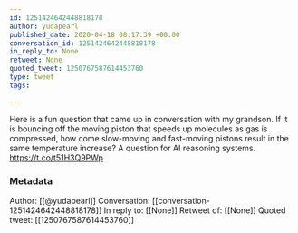 ```yaml
---
id: 1251424642448818178
author: yudapearl
published_date: 2020-04-18 08:17:39 +00:00
conversation_id: 1251424642448818178
in_reply_to: None
retweet: None
quoted_tweet: 1250767587614453760
type: tweet
tags:

---
```


Here is a fun question that came up in conversation with my grandson. If it is bouncing off the moving piston that speeds up molecules as gas is compressed, how come slow-moving and fast-moving pistons result in the same temperature increase? A question for AI reasoning systems. https://t.co/t51H3Q9PWp

### Metadata

Author: [[@yudapearl]]
Conversation: [[conversation-1251424642448818178]]
In reply to: [[None]]
Retweet of: [[None]]
Quoted tweet: [[1250767587614453760]]
